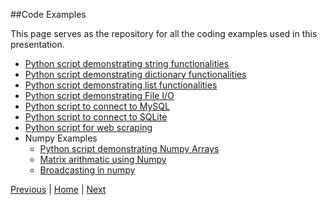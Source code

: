 ##Code Examples

This page serves as the repository for all the coding examples used in this presentation.

* [Python script demonstrating string functionalities](https://github.com/joed7/fose_python/blob/master/string-demo.py)
* [Python script demonstrating dictionary functionalities](https://github.com/joed7/fose_python/blob/master/dict-demo.py)
* [Python script demonstrating list functionalities](https://github.com/joed7/fose_python/blob/master/list-demo.py)
* [Python script demonstrating File I/O](https://github.com/joed7/fose_python/blob/master/wordcount.py)
* [Python script to connect to MySQL](https://github.com/joed7/fose_python/blob/master/python-mysql.py)
* [Python script to connect to SQLite](https://github.com/joed7/fose_python/blob/master/python-sqlite.py)
* [Python script for web scraping](https://github.com/joed7/fose_python/blob/master/scraping.py)
* Numpy Examples
  * [Python script demonstrating Numpy Arrays](https://github.com/joed7/fose_python/blob/master/numpy_example.py)
  * [Matrix arithmatic using Numpy](https://github.com/joed7/fose_python/blob/master/matrix-numpy.py)
  * [Broadcasting in numpy](https://github.com/joed7/fose_python/blob/master/broadcasting.py)
  
[Previous](https://github.com/joed7/fose_python/blob/master/scraping.md)  |  [Home](https://github.com/joed7/Python/blob/master/home.md)  |  [Next](https://github.com/joed7/Python/blob/master/further-reading.md)  
